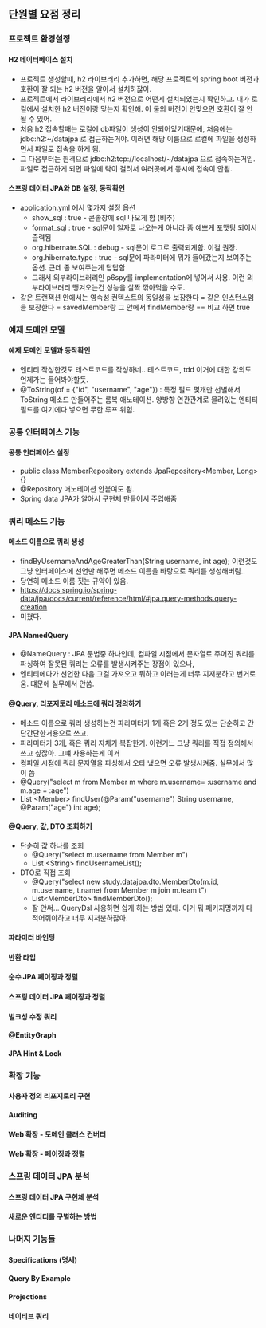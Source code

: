 ## 단원별 요점 정리


### 프로젝트 환경설정
#### H2 데이터베이스 설치
- 프로젝트 생성할떄, h2 라이브러리 추가하면, 해당 프로젝트의 spring boot 버전과 호환이 잘 되는 h2 버전을 알아서 설치하잖아.
- 프로젝트에서 라이브러리에서 h2 버전으로 어떤게 설치되었는지 확인하고. 내가 로컬에서 설치한 h2 버전이랑 맞는지 확인해. 이 둘의 버전이 안맞으면 호환이 잘 안될 수 있어.
- 처음 h2 접속할때는 로컬에 db파일이 생성이 안되어있기때문에, 처음에는 jdbc:h2:~/datajpa 로 접근하는거야. 이러면 해당 이름으로 로컬에 파일을 생성하면서 파일로 접속을 하게 됨.
- 그 다음부터는 원격으로 jdbc:h2:tcp://localhost/~/datajpa 으로 접속하는거임. 파일로 접근하게 되면 파일에 락이 걸려서 여러곳에서 동시에 접속이 안됨.


#### 스프링 데이터 JPA와 DB 설정, 동작확인
- application.yml 에서 몇가지 설정 옵션
  - show_sql : true - 콘솔창에 sql 나오게 함 (비추)
  - format_sql : true - sql문이 일자로 나오는게 아니라 좀 예쁘게 포맷팅 되어서 출력됨
  - org.hibernate.SQL : debug - sql문이 로그로 출력되게함. 이걸 권장.
  - org.hibernate.type : true - sql문에 파라미터에 뭐가 들어갔는지 보여주는 옵션. 근데 좀 보여주는게 답답함
  - 그래서 외부라이브러리인 p6spy를 implementation에 넣어서 사용. 이런 외부라이브러리 땡겨오는건 성능을 살짝 깎아먹을 수도.
- 같은 트랜잭션 안에서는 영속성 컨텍스트의 동일성을 보장한다 = 같은 인스턴스임을 보장한다 = savedMember랑 그 안에서 findMember랑 == 비교 하면 true

### 예제 도메인 모델
#### 예제 도메인 모델과 동작확인
- 엔티티 작성한것도 테스트코드를 작성하네.. 테스트코드, tdd 이거에 대한 강의도 언제가는 들어봐야할듯.
- @ToString(of = {"id", "username", "age"}) : 특정 필드 몇개만 선별해서 ToString 메소드 만들어주는 롬복 애노테이션. 양방향 연관관계로 물려있는 엔티티 필드를 여기에다 넣으면 무한 루프 위험.


### 공통 인터페이스 기능
#### 공통 인터페이스 설정
- public class MemberRepository extends JpaRepository<Member, Long> {}
- @Repository 애노테이션 안붙여도 됨.
- Spring data JPA가 알아서 구현체 만들어서 주입해줌

### 쿼리 메소드 기능
#### 메소드 이름으로 쿼리 생성
- findByUsernameAndAgeGreaterThan(String username, int age); 이런것도 그냥 인터페이스에 선언만 해주면 메소드 이름을 바탕으로 쿼리를 생성해버림..
- 당연히 메소드 이름 짓는 규약이 있음.
- https://docs.spring.io/spring-data/jpa/docs/current/reference/html/#jpa.query-methods.query-creation
- 미쳤다.

#### JPA NamedQuery
- @NameQuery : JPA 문법중 하나인데, 컴파일 시점에서 문자열로 주어진 쿼리를 파싱하여 잘못된 쿼리는 오류를 발생시켜주는 장점이 있으나, 
- 엔티티에다가 선언한 다음 그걸 가져오고 뭐하고 이러는게 너무 지저분하고 번거로움. 떄문에 실무에서 안씀.

#### @Query, 리포지토리 메소드에 쿼리 정의하기
- 메소드 이름으로 쿼리 생성하는건 파라미터가 1개 혹은 2개 정도 있는 단순하고 간단간단한거용으로 쓰고.
- 파라미터가 3개, 혹은 쿼리 자체가 복잡한거. 이런거느 그냥 쿼리를 직접 정의해서 쓰고 싶잖아. 그떄 사용하는게 이거
- 컴파일 시점에 쿼리 문자열을 파싱해서 오타 냈으면 오류 발생시켜줌. 실무에서 많이 씀
- @Query("select m from Member m where m.username= :username and m.age = :age")
- List \<Member> findUser(@Param("username") String username, @Param("age") int age);

#### @Query, 값, DTO 조회하기
- 단순히 값 하나를 조회
  - @Query("select m.username from Member m")
  - List \<String> findUsernameList();
- DTO로 직접 조회 
  - @Query("select new study.datajpa.dto.MemberDto(m.id, m.username, t.name) from Member m join m.team t")
  - List\<MemberDto> findMemberDto();
  - 잘 안써... QueryDsl 사용하면 쉽게 하는 방법 있대. 이거 뭐 패키지명까지 다 적어줘야하고 너무 지저분하잖아.


#### 파라미터 바인딩
#### 반환 타입
#### 순수 JPA 페이징과 정렬
#### 스프링 데이터 JPA 페이징과 정렬
#### 벌크성 수정 쿼리
#### @EntityGraph
#### JPA Hint & Lock

### 확장 기능
#### 사용자 정의 리포지토리 구현
#### Auditing
#### Web 확장 - 도메인 클래스 컨버터
#### Web 확장 - 페이징과 정렬

### 스프링 데이터 JPA 분석
#### 스프링 데이터 JPA 구현체 분석
#### 새로운 엔티티를 구별하는 방법

### 나머지 기능들
#### Specifications (명세)
#### Query By Example
#### Projections
#### 네이티브 쿼리
